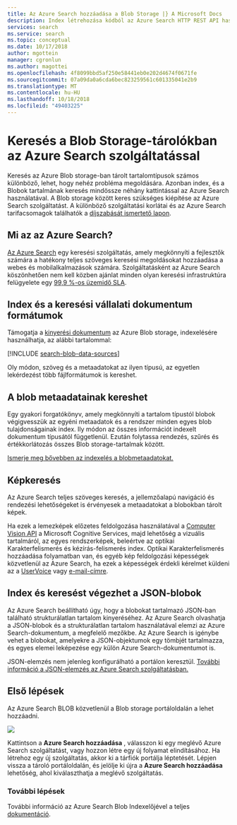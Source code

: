 ```yaml
---
title: Az Azure Search hozzáadása a Blob Storage |} A Microsoft Docs
description: Index létrehozása kódból az Azure Search HTTP REST API használatával.
services: search
ms.service: search
ms.topic: conceptual
ms.date: 10/17/2018
author: mgottein
manager: cgronlun
ms.author: magottei
ms.openlocfilehash: 4f8099bbd5af250e58441eb0e202d4674f0671fe
ms.sourcegitcommit: 07a09da0a6cda6bec823259561c601335041e2b9
ms.translationtype: MT
ms.contentlocale: hu-HU
ms.lasthandoff: 10/18/2018
ms.locfileid: "49403225"
---
```

# <a name="searching-blob-storage-with-azure-search"></a>Keresés a Blob Storage-tárolókban az Azure Search szolgáltatással

Keresés az Azure Blob storage-ban tárolt tartalomtípusok számos különböző, lehet, hogy nehéz probléma megoldására. Azonban index, és a Blobok tartalmának keresés mindössze néhány kattintással az Azure Search használatával. A Blob storage között keres szükséges kiépítése az Azure Search szolgáltatást. A különböző szolgáltatási korlátai és az Azure Search tarifacsomagok találhatók a [díjszabását ismertető lapon](https://aka.ms/azspricing).

## <a name="what-is-azure-search"></a>Mi az az Azure Search?
[Az Azure Search](https://aka.ms/whatisazsearch) egy keresési szolgáltatás, amely megkönnyíti a fejlesztők számára a hatékony teljes szöveges keresési megoldásokat hozzáadása a webes és mobilalkalmazások számára. Szolgáltatásként az Azure Search köszönhetően nem kell közben ajánlat minden olyan keresési infrastruktúra felügyelete egy [99,9 %-os üzemidő SLA](https://aka.ms/azuresearchsla).

## <a name="index-and-search-enterprise-document-formats"></a>Index és a keresési vállalati dokumentum formátumok
Támogatja a [kinyerési dokumentum](https://aka.ms/azsblobindexer) az Azure Blob storage, indexelésére használhatja, az alábbi tartalommal:

[!INCLUDE [search-blob-data-sources](../../includes/search-blob-data-sources.md)]

Oly módon, szöveg és a metaadatokat az ilyen típusú, az egyetlen lekérdezést több fájlformátumok is kereshet. 

## <a name="search-through-your-blob-metadata"></a>A blob metaadatainak kereshet
Egy gyakori forgatókönyv, amely megkönnyíti a tartalom típustól blobok végigvesszük az egyéni metaadatok és a rendszer minden egyes blob tulajdonságainak index. Ily módon az összes információt indexelt dokumentum típusától függetlenül. Ezután folytassa rendezés, szűrés és értékkorlátozás összes Blob storage-tartalmak között.

[Ismerje meg bővebben az indexelés a blobmetaadatokat.](https://aka.ms/azsblobmetadataindexing)

## <a name="image-search"></a>Képkeresés
Az Azure Search teljes szöveges keresés, a jellemzőalapú navigáció és rendezési lehetőségeket is érvényesek a metaadatokat a blobokban tárolt képek.

Ha ezek a lemezképek előzetes feldolgozása használatával a [Computer Vision API](https://www.microsoft.com/cognitive-services/computer-vision-api) a Microsoft Cognitive Services, majd lehetőség a vizuális tartalmáról, az egyes rendszerképek, beleértve az optikai Karakterfelismerés és kézírás-felismerés index. Optikai Karakterfelismerés hozzáadása folyamatban van, és egyéb kép feldolgozási képességek közvetlenül az Azure Search, ha ezek a képességek érdekli kérelmet küldeni az a [UserVoice](https://aka.ms/azsuv) vagy [e-mail-címre](mailto:azscustquestions@microsoft.com).

## <a name="index-and-search-through-json-blobs"></a>Index és keresést végezhet a JSON-blobok
Az Azure Search beállítható úgy, hogy a blobokat tartalmazó JSON-ban található strukturálatlan tartalom kinyeréséhez. Az Azure Search olvashatja a JSON-blobok és a strukturálatlan tartalom használatával elemzi az Azure Search-dokumentum, a megfelelő mezőkbe. Az Azure Search is igénybe vehet a blobokat, amelyekre a JSON-objektumok egy tömbjét tartalmazza, és egyes elemei leképezése egy külön Azure Search-dokumentumot is.

JSON-elemzés nem jelenleg konfigurálható a portálon keresztül. [További információ a JSON-elemzés az Azure Search szolgáltatásban.](https://aka.ms/azsjsonblobindexing)

## <a name="quick-start"></a>Első lépések
Az Azure Search BLOB közvetlenül a Blob storage portáloldalán a lehet hozzáadni.

![](./media/search-blob-storage-integration/blob-blade.png)

Kattintson a **Azure Search hozzáadása** , válasszon ki egy meglévő Azure Search szolgáltatást, vagy hozzon létre egy új folyamat elindításához. Ha létrehoz egy új szolgáltatás, akkor ki a tárfiók portálja léptetését. Lépjen vissza a tároló portáloldalán, és jelölje ki újra a **Azure Search hozzáadása** lehetőség, ahol kiválaszthatja a meglévő szolgáltatás.

### <a name="next-steps"></a>További lépések
További információ az Azure Search Blob Indexelőjével a teljes [dokumentáció](https://aka.ms/azsblobindexer).
